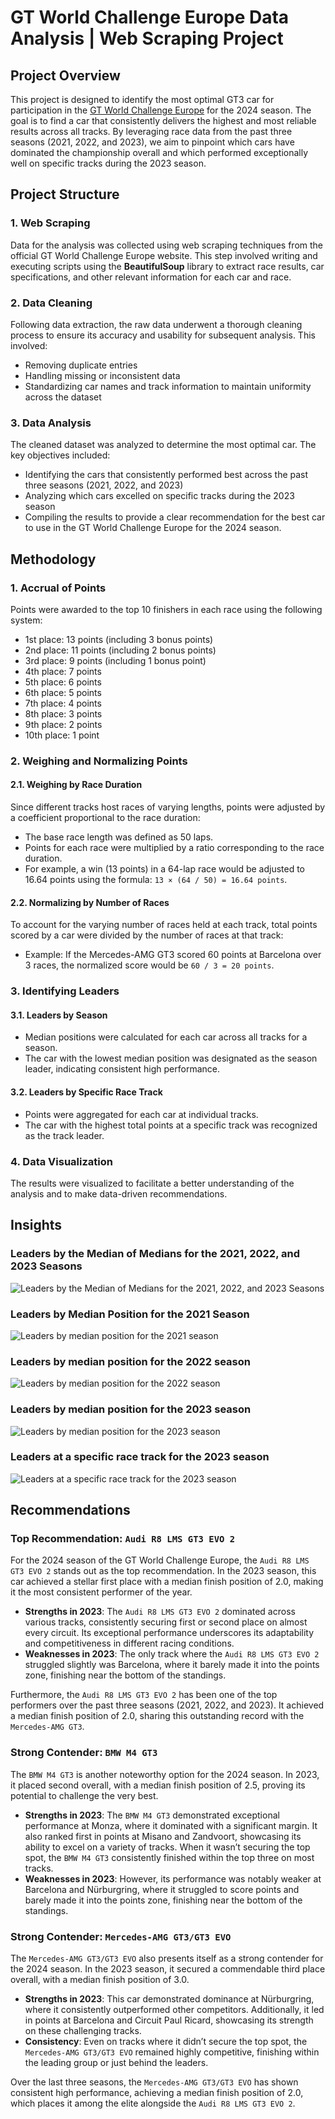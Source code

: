 # GT World Challenge Europe Data Analysis | Web Scraping Project



## Project Overview
This project is designed to identify the most optimal GT3 car for participation in the [GT World Challenge Europe](https://www.gt-world-challenge-europe.com/results) for the 2024 season. The goal is to find a car that consistently delivers the highest and most reliable results across all tracks. By leveraging race data from the past three seasons (2021, 2022, and 2023), we aim to pinpoint which cars have dominated the championship overall and which performed exceptionally well on specific tracks during the 2023 season.



## Project Structure


### 1. Web Scraping
Data for the analysis was collected using web scraping techniques from the official GT World Challenge Europe website. This step involved writing and executing scripts using the **BeautifulSoup** library to extract race results, car specifications, and other relevant information for each car and race.

### 2. Data Cleaning
Following data extraction, the raw data underwent a thorough cleaning process to ensure its accuracy and usability for subsequent analysis. This involved:
- Removing duplicate entries
- Handling missing or inconsistent data
- Standardizing car names and track information to maintain uniformity across the dataset


### 3. Data Analysis
The cleaned dataset was analyzed to determine the most optimal car. The key objectives included:
- Identifying the cars that consistently performed best across the past three seasons (2021, 2022, and 2023)
- Analyzing which cars excelled on specific tracks during the 2023 season
- Compiling the results to provide a clear recommendation for the best car to use in the GT World Challenge Europe for the 2024 season.



## Methodology


### 1. Accrual of Points
Points were awarded to the top 10 finishers in each race using the following system:

- 1st place: 13 points (including 3 bonus points)
- 2nd place: 11 points (including 2 bonus points)
- 3rd place: 9 points (including 1 bonus point)
- 4th place: 7 points
- 5th place: 6 points
- 6th place: 5 points
- 7th place: 4 points
- 8th place: 3 points
- 9th place: 2 points
- 10th place: 1 point


### 2. Weighing and Normalizing Points

#### 2.1. Weighing by Race Duration
Since different tracks host races of varying lengths, points were adjusted by a coefficient proportional to the race duration:
- The base race length was defined as 50 laps.
- Points for each race were multiplied by a ratio corresponding to the race duration.
- For example, a win (13 points) in a 64-lap race would be adjusted to 16.64 points using the formula: `13 × (64 / 50) = 16.64 points`.

#### 2.2. Normalizing by Number of Races
To account for the varying number of races held at each track, total points scored by a car were divided by the number of races at that track:
- Example: If the Mercedes-AMG GT3 scored 60 points at Barcelona over 3 races, the normalized score would be `60 / 3 = 20 points`.


### 3. Identifying Leaders

#### 3.1. Leaders by Season
- Median positions were calculated for each car across all tracks for a season.
- The car with the lowest median position was designated as the season leader, indicating consistent high performance.

#### 3.2. Leaders by Specific Race Track
- Points were aggregated for each car at individual tracks.
- The car with the highest total points at a specific track was recognized as the track leader.


### 4. Data Visualization
The results were visualized to facilitate a better understanding of the analysis and to make data-driven recommendations.



## Insights


### Leaders by the Median of Medians for the 2021, 2022, and 2023 Seasons
![Leaders by the Median of Medians for the 2021, 2022, and 2023 Seasons](images/Leaders_by_the_Median_o_Medians_Seasons.png)


### Leaders by Median Position for the 2021 Season
![Leaders by median position for the 2021 season](images/Leaders_by_median_position_for_the_2021_season.png)


### Leaders by median position for the 2022 season
![Leaders by median position for the 2022 season](images/Leaders_by_median_position_for_the_2022_season.png)


### Leaders by median position for the 2023 season
![Leaders by median position for the 2023 season](images/Leaders_by_median_position_for_the_2023_season.png)


### Leaders at a specific race track for the 2023 season
![Leaders at a specific race track for the 2023 season](images/Leaders_at_a_specific_race_track_for_the_2023_season.png)



## Recommendations


### Top Recommendation: `Audi R8 LMS GT3 EVO 2`
For the 2024 season of the GT World Challenge Europe, the `Audi R8 LMS GT3 EVO 2` stands out as the top recommendation. In the 2023 season, this car achieved a stellar first place with a median finish position of 2.0, making it the most consistent performer of the year.

- **Strengths in 2023**: The `Audi R8 LMS GT3 EVO 2` dominated across various tracks, consistently securing first or second place on almost every circuit. Its exceptional performance underscores its adaptability and competitiveness in different racing conditions.
- **Weaknesses in 2023**: The only track where the `Audi R8 LMS GT3 EVO 2` struggled slightly was Barcelona,  where it barely made it into the points zone, finishing near the bottom of the standings.

Furthermore, the `Audi R8 LMS GT3 EVO 2` has been one of the top performers over the past three seasons (2021, 2022, and 2023). It achieved a median finish position of 2.0, sharing this outstanding record with the `Mercedes-AMG GT3`.


### Strong Contender: `BMW M4 GT3`
The `BMW M4 GT3` is another noteworthy option for the 2024 season. In 2023, it placed second overall, with a median finish position of 2.5, proving its potential to challenge the very best.

- **Strengths in 2023**: The `BMW M4 GT3` demonstrated exceptional performance at Monza, where it dominated with a significant margin. It also ranked first in points at Misano and Zandvoort, showcasing its ability to excel on a variety of tracks. When it wasn’t securing the top spot, the `BMW M4 GT3` consistently finished within the top three on most tracks.
- **Weaknesses in 2023**: However, its performance was notably weaker at Barcelona and Nürburgring, where it struggled to score points and barely made it into the points zone, finishing near the bottom of the standings.


### Strong Contender: `Mercedes-AMG GT3/GT3 EVO`
The `Mercedes-AMG GT3/GT3 EVO` also presents itself as a strong contender for the 2024 season. In the 2023 season, it secured a commendable third place overall, with a median finish position of 3.0.

- **Strengths in 2023**: This car demonstrated dominance at Nürburgring, where it consistently outperformed other competitors. Additionally, it led in points at Barcelona and Circuit Paul Ricard, showcasing its strength on these challenging tracks.
- **Consistency**: Even on tracks where it didn’t secure the top spot, the `Mercedes-AMG GT3/GT3 EVO` remained highly competitive, finishing within the leading group or just behind the leaders.

Over the last three seasons, the `Mercedes-AMG GT3/GT3 EVO` has shown consistent high performance, achieving a median finish position of 2.0, which places it among the elite alongside the `Audi R8 LMS GT3 EVO 2`.
